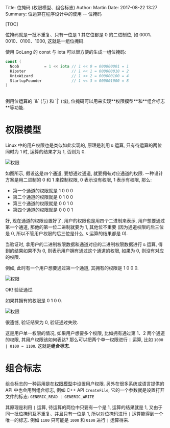 Title: 位掩码 (权限模型、组合标志)
Author: Martin
Date: 2017-08-22 13:27
Summary: 位运算在程序设计中的使用 -- 位掩码

[TOC]

位掩码就是一批不重复、只有一位是 1 其它位都是 0 的二进制位, 如 0001、0010、0100、1000, 这就是一组位掩码.

使用 GoLang 的 const 与 iota 可以很方便的生成一组位掩码:

```go
const (
  Noob           = 1 << iota // 1 << 0 = 000000001 = 1
  Hipster                    // 1 << 1 = 000000010 = 2
  UnixWizard                 // 1 << 2 = 000000100 = 4
  StartupFounder             // 1 << 3 = 000001000 = 8
)

```
<br>
例用位运算的 `&` (与) 和 `|` (或), 位掩码可以用来实现**权限模型**和**组合标志**等功能.

# 权限模型
Linux 中的用户权限也是类似如此实现的, 原理是利用 `&` 运算, 只有待运算的两位同时为 1 时, 运算的结果才为 1, 否则为 0.

![权限](http://www.smallcpp.cn/theme/images/位掩码/权限.png)

如图所示, 假设这是四个通道, 要想通过通道, 就要拥有对应通道的权限. 一种设计方案是用二进制的 0 和 1 来控制权限, 0 表示没有权限, 1 表示有权限, 那么:

- 第一个通道的权限就是 1 0 0 0
- 第二个通道的权限就是 0 1 0 0
- 第三个通道的权限就是 0 0 1 0
- 第四个通道的权限就是 0 0 0 1

好, 现在通道的权限设置好了, 用户的权限也是用四个二进制来表示, 用户想要通过第一个通道, 那他的第一位二进制就要为 1, 其他位不重要 (因为通道权限的后三位是 0, 所以不管用户权限的后三位是什么, `&` 运算的结果都是 0).

当验证时, 拿用户的二进制权限数据和通道对应的二进制权限数据进行 `&` 运算, 得到的结果如果不为 0, 则表示用户拥有通过这个通道的权限, 如果为 0, 则没有对应的权限.

例如, 此时有一个用户想要通过第一个通道, 其拥有的权限是 1 0 0 0.

![权限](http://www.smallcpp.cn/theme/images/位掩码/通过.png)

OK! 验证通过.

如果其拥有的权限是 0 1 0 0.

![权限](http://www.smallcpp.cn/theme/images/位掩码/拒绝.png)

很遗憾, 验证结果为 0, 验证通过失败.

这是用户单一权限的情况, 如果用户想要多个权限, 比如拥有通过第 1、2 两个通道的权限, 其用户权限该如何表达? 那么可以把两个单一权限进行 `|` 运算,  比如 `1000 | 0100 = 1100`. 这就是**组合标志**.

# 组合标志
组合标志的一种运用是在[权限模型](http://www.smallcpp.cn/wei-yan-ma-quan-xian-mo-xing-zu-he-biao-zhi.html#_1)中设置用户权限. 另外在很多系统或语言提供的 API 中也会用到组合标志, 例如 C++ API `CreateFile`, 它的一个参数就是设置打开文件的标志: `GENERIC_READ | GENERIC_WRITE`

其原理是利用 `|` 运算, 待运算的两位中只要有一个是 1, 运算的结果就是 1, 又由于同一批位掩码互不重复、并且只有一位是 1, 所以对位掩码进行 `|` 运算能得到一个唯一的标志. 例如 `1100` 只可能是 `1000` 和 `0100` 进行 `|` 运算得来.
